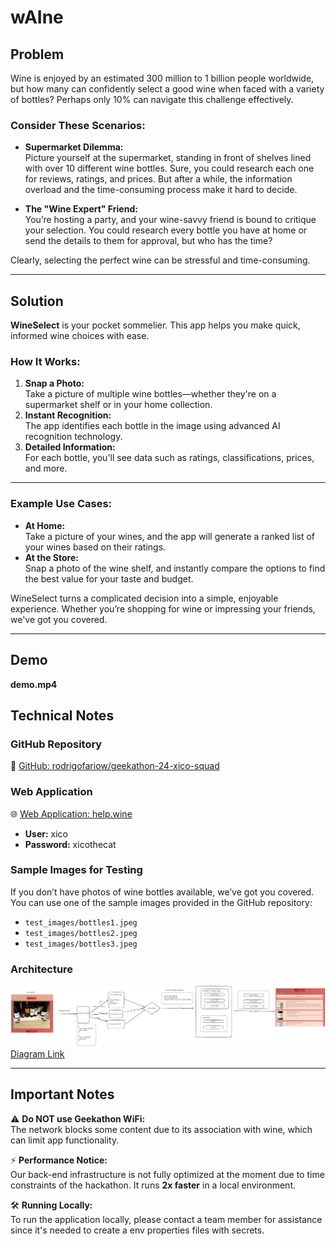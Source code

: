 # wAIne

## Problem

Wine is enjoyed by an estimated 300 million to 1 billion people worldwide, but how many can confidently select a good wine when faced with a variety of bottles? Perhaps only 10% can navigate this challenge effectively.

### Consider These Scenarios:

- **Supermarket Dilemma:**  
  Picture yourself at the supermarket, standing in front of shelves lined with over 10 different wine bottles. Sure, you could research each one for reviews, ratings, and prices. But after a while, the information overload and the time-consuming process make it hard to decide.

- **The "Wine Expert" Friend:**  
  You’re hosting a party, and your wine-savvy friend is bound to critique your selection. You could research every bottle you have at home or send the details to them for approval, but who has the time?

Clearly, selecting the perfect wine can be stressful and time-consuming.

---

## Solution

**WineSelect** is your pocket sommelier. This app helps you make quick, informed wine choices with ease.

### How It Works:

1. **Snap a Photo:**  
   Take a picture of multiple wine bottles—whether they're on a supermarket shelf or in your home collection.
2. **Instant Recognition:**  
   The app identifies each bottle in the image using advanced AI recognition technology.
3. **Detailed Information:**  
   For each bottle, you'll see data such as ratings, classifications, prices, and more.

---

### Example Use Cases:

- **At Home:**  
  Take a picture of your wines, and the app will generate a ranked list of your wines based on their ratings.
- **At the Store:**  
  Snap a photo of the wine shelf, and instantly compare the options to find the best value for your taste and budget.

WineSelect turns a complicated decision into a simple, enjoyable experience. Whether you’re shopping for wine or impressing your friends, we've got you covered.

---
## Demo

**demo.mp4** 

## Technical Notes

### GitHub Repository

🔗 [GitHub: rodrigofariow/geekathon-24-xico-squad](https://github.com/rodrigofariow/geekathon-24-xico-squad)

### Web Application

🌐 [Web Application: help.wine](https://help.wine)

- **User:** xico
- **Password:** xicothecat

### Sample Images for Testing

If you don’t have photos of wine bottles available, we’ve got you covered. You can use one of the sample images provided in the GitHub repository:

- `test_images/bottles1.jpeg`
- `test_images/bottles2.jpeg`
- `test_images/bottles3.jpeg`

### Architecture

![Architecture](./architecture.png)
[Diagram Link](https://excalidraw.com/#json=EH3HxmxpXen4KmKU6kPXW,9SSKtF-DZp-ssdgEkjzLeA)

---

## Important Notes

⚠️ **Do NOT use Geekathon WiFi:**  
The network blocks some content due to its association with wine, which can limit app functionality.

⚡ **Performance Notice:**  
Our back-end infrastructure is not fully optimized at the moment due to time constraints of the hackathon. It runs **2x faster** in a local environment.

🛠️ **Running Locally:**  
To run the application locally, please contact a team member for assistance since it's needed to create a env properties files with secrets.
